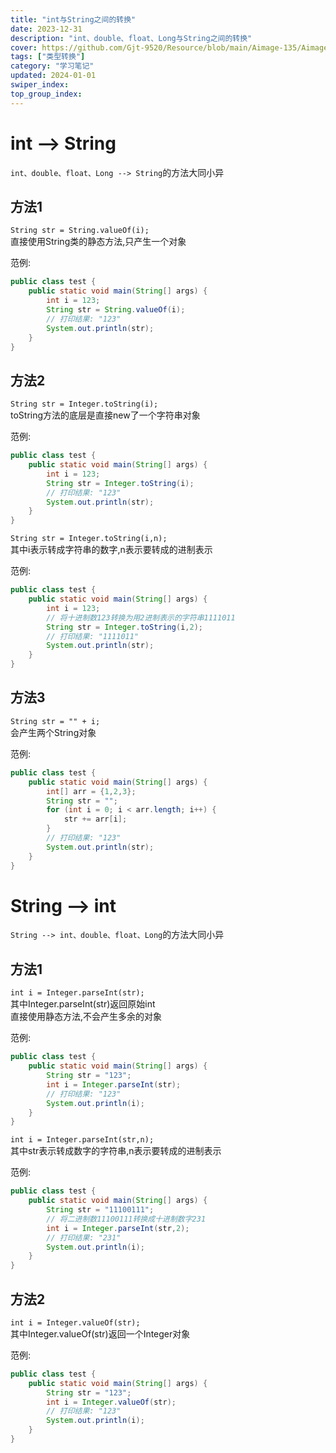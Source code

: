 ```yaml
---
title: "int与String之间的转换"
date: 2023-12-31
description: "int、double、float、Long与String之间的转换"
cover: https://github.com/Gjt-9520/Resource/blob/main/Aimage-135/Aimage83.jpg?raw=true
tags: ["类型转换"]
category: "学习笔记"
updated: 2024-01-01
swiper_index:
top_group_index:
---
```


# int --> String

`int、double、float、Long --> String`的方法大同小异    

## 方法1

`String str = String.valueOf(i);`    
直接使用String类的静态方法,只产生一个对象   

范例: 

```java
public class test {
    public static void main(String[] args) {
        int i = 123;
        String str = String.valueOf(i);
        // 打印结果: "123"
        System.out.println(str);
    }
}
```

## 方法2

`String str = Integer.toString(i);`   
toString方法的底层是直接new了一个字符串对象    

范例: 

```java
public class test {
    public static void main(String[] args) {
        int i = 123;
        String str = Integer.toString(i);
        // 打印结果: "123"
        System.out.println(str);
    }
}
```

`String str = Integer.toString(i,n);`   
其中i表示转成字符串的数字,n表示要转成的进制表示    

范例: 

```java
public class test {
    public static void main(String[] args) {
        int i = 123;
        // 将十进制数123转换为用2进制表示的字符串1111011
        String str = Integer.toString(i,2);
        // 打印结果: "1111011"
        System.out.println(str);
    }
}
```

## 方法3

`String str = "" + i;`    
会产生两个String对象    

范例: 

```java
public class test {
    public static void main(String[] args) {
        int[] arr = {1,2,3};
        String str = "";
        for (int i = 0; i < arr.length; i++) {
            str += arr[i];
        }
        // 打印结果: "123"
        System.out.println(str);
    }
}
```

# String --> int

`String --> int、double、float、Long`的方法大同小异    

## 方法1

`int i = Integer.parseInt(str);`    
其中Integer.parseInt(str)返回原始int   
直接使用静态方法,不会产生多余的对象    

范例: 

```java
public class test {
    public static void main(String[] args) {
        String str = "123";
        int i = Integer.parseInt(str);
        // 打印结果: "123"
        System.out.println(i);
    }
}
```

`int i = Integer.parseInt(str,n);`    
其中str表示转成数字的字符串,n表示要转成的进制表示   

范例: 

```java
public class test {
    public static void main(String[] args) {
        String str = "11100111";
        // 将二进制数11100111转换成十进制数字231
        int i = Integer.parseInt(str,2);
        // 打印结果: "231"
        System.out.println(i);
    }
}
```

## 方法2

`int i = Integer.valueOf(str);`    
其中Integer.valueOf(str)返回一个Integer对象   

范例: 

```java
public class test {
    public static void main(String[] args) {
        String str = "123";
        int i = Integer.valueOf(str);
        // 打印结果: "123"
        System.out.println(i);
    }
}
```